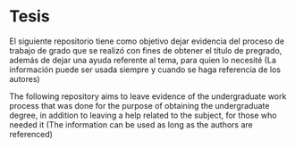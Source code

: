 # Tesis
El siguiente repositorio tiene como objetivo dejar evidencia del proceso de trabajo de grado que se realizó con fines de obtener el título de pregrado, además de dejar una ayuda referente al tema, para quien lo necesité (La información puede ser usada siempre y cuando se haga referencia de los autores)

The following repository aims to leave evidence of the undergraduate work process that was done for the purpose of obtaining the undergraduate degree, in addition to leaving a help related to the subject, for those who needed it (The information can be used as long as the authors are referenced)
